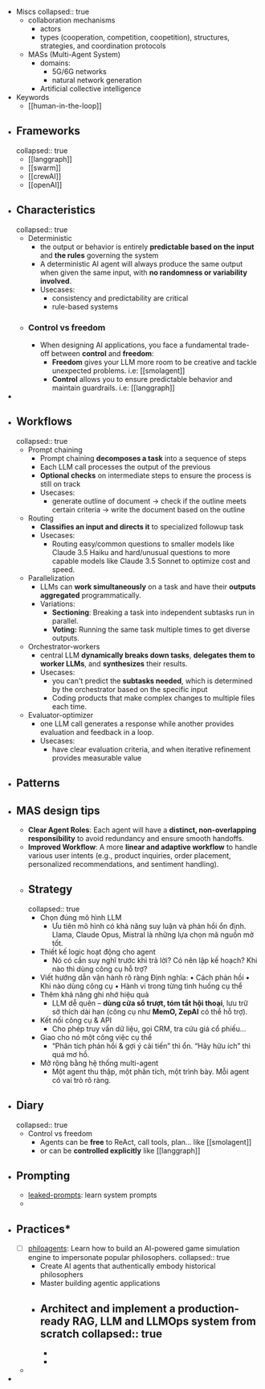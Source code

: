 - Miscs
  collapsed:: true
	- collaboration mechanisms
		- actors
		- types (cooperation, competition, coopetition), structures, strategies, and coordination protocols
	- MASs (Multi-Agent System)
		- domains:
			- 5G/6G networks
			- natural network generation
		- Artificial collective intelligence
- Keywords
	- [[human-in-the-loop]]
- ## Frameworks
  collapsed:: true
	- [[langgraph]]
	- [[swarm]]
	- [[crewAI]]
	- [[openAI]]
- ## Characteristics
  collapsed:: true
	- Deterministic
		- the output or behavior is entirely **predictable based on the input** and **the rules** governing the system
		- A deterministic AI agent will always produce the same output when given the same input, with **no randomness or variability involved**.
		- Usecases:
			- consistency and predictability are critical
			- rule-based systems
	- ### Control vs freedom
		- When designing AI applications, you face a fundamental trade-off between **control** and **freedom**:
			- **Freedom** gives your LLM more room to be creative and tackle unexpected problems. i.e: [[smolagent]]
			- **Control** allows you to ensure predictable behavior and maintain guardrails. i.e: [[langgraph]]
-
- ## Workflows
  collapsed:: true
	- Prompt chaining
		- Prompt chaining **decomposes a task** into a sequence of steps
		- Each LLM call processes the output of the previous
		- **Optional checks** on intermediate steps to ensure the process is still on track
		- Usecases:
			- generate outline of document -> check if the outline meets certain criteria -> write the document based on the outline
	- Routing
		- **Classifies an input and directs it** to specialized followup task
		- Usecases:
			- Routing easy/common questions to smaller models like Claude 3.5 Haiku 
			  and hard/unusual questions to more capable models like Claude 3.5 Sonnet
			   to optimize cost and speed.
	- Parallelization
		- LLMs can **work simultaneously** on a task and have their **outputs aggregated** programmatically.
		- Variations:
			- **Sectioning**: Breaking a task into independent subtasks run in parallel.
			- **Voting:** Running the same task multiple times to get diverse outputs.
	- Orchestrator-workers
		- central LLM **dynamically breaks down tasks**, **delegates them to worker LLMs**, and **synthesizes** their results.
		- Usecases:
			- you can't predict the **subtasks needed**, which is determined by the orchestrator based on the specific input
			- Coding products that make complex changes to multiple files each time.
	- Evaluator-optimizer
		- one LLM call generates a response while another provides evaluation and feedback in a loop.
		- Usecases:
			- have clear evaluation criteria, and when iterative refinement provides measurable value
- ## Patterns
- ## MAS design tips
	- **Clear Agent Roles**: Each agent will have a **distinct, non-overlapping responsibility** to avoid redundancy and ensure smooth handoffs.
	- **Improved Workflow**: A more **linear and adaptive workflow** to handle various user intents (e.g., product inquiries, order placement, personalized recommendations, and sentiment handling).
	- ## Strategy
	  collapsed:: true
		- Chọn đúng mô hình LLM
			- Ưu tiên mô hình có khả năng suy luận và phản hồi ổn định. Llama, Claude Opus, Mistral là những lựa chọn mã nguồn mở tốt.
		- Thiết kế logic hoạt động cho agent
			- Nó có cần suy nghĩ trước khi trả lời? Có nên lập kế hoạch? Khi nào thì dùng công cụ hỗ trợ?
		- Viết hướng dẫn vận hành rõ ràng
		  Định nghĩa:
		  • Cách phản hồi
		  • Khi nào dùng công cụ
		  • Hành vi trong từng tình huống cụ thể
		- Thêm khả năng ghi nhớ hiệu quả
			- LLM dễ quên – **dùng cửa sổ trượt, tóm tắt hội thoại**, lưu trữ sở thích dài hạn (công cụ như **MemO, ZepAI** có thể hỗ trợ).
		- Kết nối công cụ & API
			- Cho phép truy vấn dữ liệu, gọi CRM, tra cứu giá cổ phiếu...
		- Giao cho nó một công việc cụ thể
			- “Phân tích phản hồi & gợi ý cải tiến” thì ổn. “Hãy hữu ích” thì quá mơ hồ.
		- Mở rộng bằng hệ thống multi-agent
			- Một agent thu thập, một phân tích, một trình bày. Mỗi agent có vai trò rõ ràng.
- ## Diary
  collapsed:: true
	- Control vs freedom
		- Agents can be **free** to ReAct, call tools, plan... like [[smolagent]]
		- or can be **controlled explicitly** like [[langgraph]]
- ## Prompting
	- [leaked-prompts](https://github.com/jujumilk3/leaked-system-prompts): learn system prompts
	-
- ## Practices*
	- [ ] [philoagents](https://github.com/neural-maze/philoagents-course): Learn how to build an AI-powered game simulation engine to impersonate popular philosophers.
	  collapsed:: true
		- Create AI agents that authentically embody historical philosophers
		- Master building agentic applications
		- Architect and implement a production-ready RAG, LLM and LLMOps system from scratch
		  collapsed:: true
			-
			-
			-
	-
-